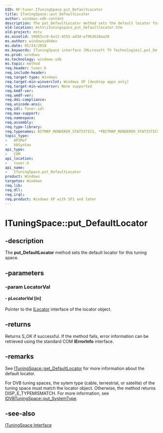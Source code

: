 ```yaml
---
UID: NF:tuner.ITuningSpace.put_DefaultLocator
title: ITuningSpace::put_DefaultLocator
author: windows-sdk-content
description: The put_DefaultLocator method sets the default locator for this tuning space.
old-location: mstv\ituningspace_put_defaultlocator.htm
old-project: mstv
ms.assetid: 59065cc9-8a11-4551-ad3d-e7963628aa20
ms.author: windowssdkdev
ms.date: 05/24/2018
ms.keywords: ITuningSpace interface [Microsoft TV Technologies],put_DefaultLocator method, ITuningSpace.put_DefaultLocator, ITuningSpace::put_DefaultLocator, ITuningSpaceput_DefaultLocator, mstv.ituningspace_put_defaultlocator, put_DefaultLocator, put_DefaultLocator method [Microsoft TV Technologies], put_DefaultLocator method [Microsoft TV Technologies],ITuningSpace interface, tuner/ITuningSpace::put_DefaultLocator
ms.prod: windows
ms.technology: windows-sdk
ms.topic: method
req.header: tuner.h
req.include-header: 
req.target-type: Windows
req.target-min-winverclnt: Windows XP [desktop apps only]
req.target-min-winversvr: None supported
req.kmdf-ver: 
req.umdf-ver: 
req.ddi-compliance: 
req.unicode-ansi: 
req.idl: Tuner.idl
req.max-support: 
req.namespace: 
req.assembly: 
req.type-library: 
req.typenames: BITMAP_RENDERER_STATISTICS, *PBITMAP_RENDERER_STATISTICS
topic_type:
-	APIRef
-	kbSyntax
api_type:
-	COM
api_location:
-	tuner.h
api_name:
-	ITuningSpace.put_DefaultLocator
product: Windows
targetos: Windows
req.lib: 
req.dll: 
req.irql: 
req.product: Windows XP with SP1 and later
---
```


# ITuningSpace::put_DefaultLocator


## -description



The <b>put_DefaultLocator</b> method sets the default locator for this tuning space.




## -parameters




### -param LocatorVal






#### - pLocatorVal [in]

Pointer to the <a href="https://msdn.microsoft.com/1d6c18f0-e7f1-4a1c-9edb-e4b66297becf">ILocator</a> interface of the locator object.


## -returns



Returns S_OK if successful. If the method fails, error information can be retrieved using the standard COM <b>IErrorInfo</b> interface.




## -remarks



See <a href="https://msdn.microsoft.com/facc14bd-182e-4b8e-a567-1bf1d3c4ff36">ITuningSpace::get_DefaultLocator</a> for more information about the default locator.

For DVB tuning spaces, the sytem type (cable, terrestrial, or satelite) of the tuning space must match the locator object. Otherwise, the method returns DISP_E_TYPEMISMATCH. For more information, see <a href="https://msdn.microsoft.com/559f882a-4d1c-4fe1-af21-b3ad7ccd3ff2">IDVBTuningSpace::put_SystemType</a>.




## -see-also




<a href="https://msdn.microsoft.com/51850105-b3b1-4758-acde-05ca2f3439f2">ITuningSpace Interface</a>
 

 

